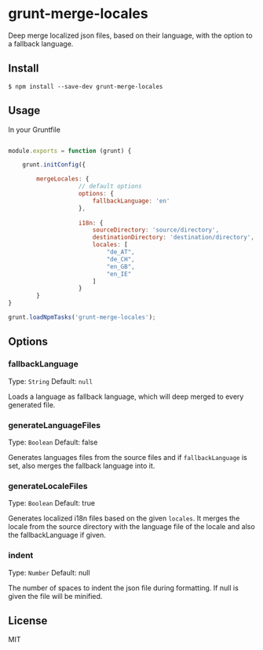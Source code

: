grunt-merge-locales
===================

Deep merge localized json files, based on their language, with the option to a fallback 
language.

Install
-------

```
$ npm install --save-dev grunt-merge-locales
```

Usage
-----

In your Gruntfile

```js

module.exports = function (grunt) {

    grunt.initConfig({

        mergeLocales: {
                    // default options
                    options: {
                        fallbackLanguage: 'en'
                    },
                    
                    i18n: {
                        sourceDirectory: 'source/directory',
                        destinationDirectory: 'destination/directory',
                        locales: [
                            "de_AT",
                            "de_CH",
                            "en_GB",
                            "en_IE"
                        ]
                    }
        }
}

grunt.loadNpmTasks('grunt-merge-locales');

```

Options
-------

### fallbackLanguage

Type: `String`
Default: `null`

Loads a language as fallback language, which will deep merged to every generated file.

### generateLanguageFiles

Type: `Boolean`
Default: false

Generates languages files from the source files and if `fallbackLanguage` is set,
also merges the fallback language into it.

### generateLocaleFiles

Type: `Boolean`
Default: true

Generates localized i18n files based on the given `locales`. It merges the locale from 
the source directory with the language file of the locale and also the fallbackLanguage
if given.

### indent

Type: `Number`
Default: null

The number of spaces to indent the json file during formatting. If null is given the file
will be minified.

License
-------

MIT